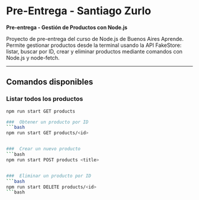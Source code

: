 # Pre-Entrega - Santiago Zurlo

**Pre-entrega - Gestión de Productos con Node.js**

Proyecto de pre-entrega del curso de Node.js de Buenos Aires Aprende.  
Permite gestionar productos desde la terminal usando la API FakeStore: listar, buscar por ID, crear y eliminar productos mediante comandos con Node.js y node-fetch.  

---

##  Comandos disponibles

###  Listar todos los productos
```bash
npm run start GET products

###  Obtener un producto por ID
```bash
npm run start GET products/<id>


###  Crear un nuevo producto
```bash
npm run start POST products <title>


###  Eliminar un producto por ID
```bash
npm run start DELETE products/<id>
```bash


